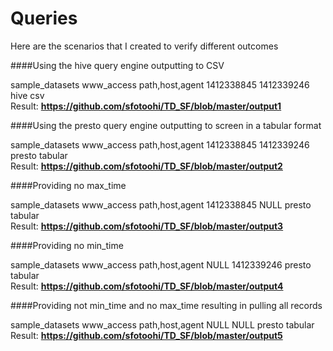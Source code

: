 # Queries

Here are the scenarios that I created to verify different outcomes

####Using the hive query engine outputting to CSV

sample_datasets www_access path,host,agent 1412338845 1412339246  hive  csv
<br>Result: <b>https://github.com/sfotoohi/TD_SF/blob/master/output1</b>

####Using the presto query engine outputting to screen in a tabular format

sample_datasets www_access path,host,agent 1412338845 1412339246  presto  tabular
<br>Result: <b>https://github.com/sfotoohi/TD_SF/blob/master/output2</b>

####Providing no max_time

sample_datasets www_access path,host,agent 1412338845 NULL  presto  tabular
<br>Result: <b>https://github.com/sfotoohi/TD_SF/blob/master/output3</b>

####Providing no min_time

sample_datasets www_access path,host,agent NULL 1412339246  presto  tabular
<br>Result: <b>https://github.com/sfotoohi/TD_SF/blob/master/output4</b>

####Providing not min_time and no max_time resulting in pulling all records

sample_datasets www_access path,host,agent NULL NULL  presto  tabular
<br>Result: <b>https://github.com/sfotoohi/TD_SF/blob/master/output5</b>

